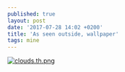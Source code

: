 ```yaml
---
published: true
layout: post
date: '2017-07-28 14:02 +0200'
title: 'As seen outside, wallpaper'
tags: mine
---
```

[![clouds.th.png](https://cdn.scrot.moe/images/2017/07/28/clouds.th.png)](https://cdn.scrot.moe/images/2017/07/28/clouds.png)
